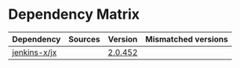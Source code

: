 # Dependency Matrix

Dependency | Sources | Version | Mismatched versions
---------- | ------- | ------- | -------------------
[jenkins-x/jx](https://github.com/jenkins-x/jx.git) |  | [2.0.452](https://github.com/jenkins-x/jx/releases/tag/v2.0.452) | 

